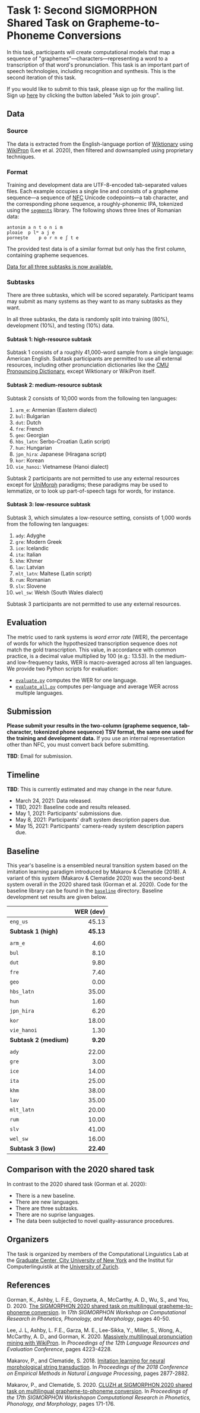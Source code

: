# Task 1: Second SIGMORPHON Shared Task on Grapheme-to-Phoneme Conversions

In this task, participants will create computational models that map a sequence
of "graphemes"&mdash;characters&mdash;representing a word to a transcription of that
word's pronunciation. This task is an important part of speech technologies,
including recognition and synthesis. This is the second iteration of this task.

If you would like to submit to this task, please sign up for the mailing list.
Sign up [here](https://groups.google.com/u/1/g/sigmorphon-2021-task-1) by
clicking the button labeled "Ask to join group".

## Data

### Source

The data is extracted from the English-language portion of
[Wiktionary](https://en.wiktionary.org/) using
[WikiPron](https://github.com/kylebgorman/wikipron) (Lee et al. 2020), then
filtered and downsampled using proprietary techniques.

### Format

Training and development data are UTF-8-encoded tab-separated values files. Each
example occupies a single line and consists of a grapheme sequence&mdash;a sequence
of [NFC](https://en.wikipedia.org/wiki/Unicode_equivalence#Normal_forms) Unicode
codepoints&mdash;a tab character, and the corresponding phone sequence, a
roughly-phonemic IPA, tokenized using the
[`segments`](https://github.com/cldf/segments) library. The following shows
three lines of Romanian data:

    antonim a n t o n i m
    ploaie  p lʷ a j e
    pornește    p o r n e ʃ t e

The provided test data is of a similar format but only has the first column,
containing grapheme sequences.

[Data for all three subtasks is now available.](data/)

### Subtasks

There are three subtasks, which will be scored separately. Participant teams may
submit as many systems as they want to as many subtasks as they want.

In all three subtasks, the data is randomly split into training (80%),
development (10%), and testing (10%) data.

#### Subtask 1: high-resource subtask

Subtask 1 consists of a roughly 41,000-word sample from a single language:
American English. Subtask participants are permitted to use all external
resources, including other pronunciation dictionaries like the [CMU Pronouncing
Dictionary](http://www.speech.cs.cmu.edu/cgi-bin/cmudict), except Wiktionary or
WikiPron itself.

#### Subtask 2: medium-resource subtask

Subtask 2 consists of 10,000 words from the following ten languages:

1.  `arm_e`: Armenian (Eastern dialect)
2.  `bul`: Bulgarian
3.  `dut`: Dutch
4.  `fre`: French
5.  `geo`: Georgian
6.  `hbs_latn`: Serbo-Croatian (Latin script)
7.  `hun`: Hungarian
8.  `jpn_hira`: Japanese (Hiragana script)
9.  `kor`: Korean
10. `vie_hanoi`: Vietnamese (Hanoi dialect)

Subtask 2 participants are not permitted to use any external resources except
for [UniMorph](https://unimorph.github.io/) paradigms; these paradigms may be
used to lemmatize, or to look up part-of-speech tags for words, for instance.

#### Subtask 3: low-resource subtask

Subtask 3, which simulates a low-resource setting, consists of 1,000 words from
the following ten languages:

1.  `ady`: Adyghe
2.  `gre`: Modern Greek
3.  `ice`: Icelandic
4.  `ita`: Italian
5.  `khm`: Khmer
6.  `lav`: Latvian
7.  `mlt_latn`: Maltese (Latin script)
8.  `rum`: Romanian
9.  `slv`: Slovene
10. `wel_sw`: Welsh (South Wales dialect)

Subtask 3 participants are not permitted to use any external resources.

## Evaluation

The metric used to rank systems is *word error rate* (WER), the percentage of
words for which the hypothesized transcription sequence does not match the gold
transcription. This value, in accordance with common practice, is a decimal
value multiplied by 100 (e.g.: 13.53). In the medium- and low-frequency tasks,
WER is macro-averaged across all ten languages. We provide two Python scripts
for evaluation:

-   [`evaluate.py`](evaluation/evaluate.py) computes the WER for one language.
-   [`evaluate_all.py`](evaluation/evaluate_all.py) computes per-language and
    average WER across multiple languages.

## Submission

**Please submit your results in the two-column (grapheme sequence,
tab-character, tokenized phone sequence) TSV format, the same one used for the
training and development data.** If you use an internal representation other
than NFC, you must convert back before submitting.

**TBD**: Email for submission.

## Timeline

**TBD**: This is currently estimated and may change in the near future.

-   March 24, 2021: Data released.
-   TBD, 2021: Baseline code and results released.
-   May 1, 2021: Participants' submissions due.
-   May 8, 2021: Participants' draft system description papers due.
-   May 15, 2021: Participants' camera-ready system description papers due.

## Baseline

This year's baseline is a ensembled neural transition system based on the
imitation learning paradigm introduced by Makarov & Clematide (2018). A variant
of this system (Makarov & Clematide 2020) was the second-best system overall in
the 2020 shared task (Gorman et al. 2020). Code for the baseline library can be
found in the [`baseline`](baseline) directory. Baseline development set results
are given below.

|                        |  WER (dev) |
|:-----------------------|-----------:|
| `eng_us`               |    45.13   |
| **Subtask 1 (high)**   |  **45.13** |
|                        |            |
| `arm_e`                |    4.60    |
| `bul`	                 |    8.10    |
| `dut`                  |    9.80    |
| `fre`                  |    7.40    |
| `geo`                  |    0.00    |
| `hbs_latn`             |   35.00    |
| `hun`                  |    1.60    |
| `jpn_hira`             |    6.20    |
| `kor`                  |   18.00    |
| `vie_hanoi`            |    1.30    |
| **Subtask 2 (medium)** |  **9.20**  |
|                        |            |
| `ady`                  |   22.00    |
| `gre`                  |    3.00    |
| `ice`                  |   14.00    |
| `ita`                  |   25.00    |
| `khm`                  |   38.00    |
| `lav`                  |   35.00    |
| `mlt_latn` 	         |   20.00    |
| `rum`                  |   10.00    |
| `slv`                  |   41.00    |
| `wel_sw`               |   16.00    |
| **Subtask 3 (low)**    | **22.40**  |

## Comparison with the 2020 shared task

In contrast to the 2020 shared task (Gorman et al. 2020):

-   There is a new baseline.
-   There are new languages.
-   There are three subtasks.
-   There are no suprise languages.
-   The data been subjected to novel quality-assurance procedures.

## Organizers

The task is organized by members of the Computational Linguistics Lab at the
[Graduate Center, City University of New York](https://gc.cuny.edu/Home) and the
Institut für Computerlinguistik at the [University of
Zurich](https://www.uzh.ch/en.html).

## References

Gorman, K., Ashby, L. F.E., Goyzueta, A., McCarthy, A. D., Wu, S., and You, D.
2020. [The SIGMORPHON 2020 shared task on multilingual grapheme-to-phoneme
conversion](https://www.aclweb.org/anthology/2020.sigmorphon-1.2/). In *17th
SIGMORPHON Workshop on Computational Research in Phonetics, Phonology, and
Morphology*, pages 40-50.

Lee, J. L, Ashby, L. F.E., Garza, M. E., Lee-Sikka, Y., Miller, S., Wong, A.,
McCarthy, A. D., and Gorman, K. 2020. [Massively multilingual pronunciation
mining with WikiPron](https://www.aclweb.org/anthology/2020.lrec-1.521/). In
*Proceedings of the 12th Language Resources and Evaluation Conference*, pages
4223-4228.

Makarov, P., and Clematide, S. 2018. [Imitation learning for neural
morphological string transduction](https://www.aclweb.org/anthology/D18-1314/).
In *Proceedings of the 2018 Conference on Empirical Methods in Natural Language
Processing*, pages 2877-2882.

Makarov, P., and Clematide, S. 2020. [CLUZH at SIGMORPHON 2020 shared task on
multilingual grapheme-to-phoneme
conversion](https://www.aclweb.org/anthology/2020.sigmorphon-1.19/). In
*Proceedings of the 17th SIGMORPHON Workshopon Computational Research in
Phonetics, Phonology, and Morphology*, pages 171-176.
